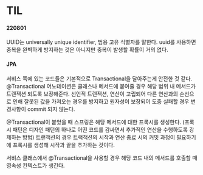 # TIL

#### 220801

UUID는 universally unique identifier, 범용 고유 식별자를 말한다. uuid를 사용하면 중복을 완벽하게 방지하는 것은 아니지만 중복이 발생할 확률이 거의 없다.



#### JPA

서비스 쪽에 있는 코드들은 기본적으로 Transactional을 달아주는게 안전한 것 같다. @Transactional 어노테이션은 클래스나 메서드에 붙여줄 경우 해당 범위 내 메서드가 트랜잭션 되도록 보장해준다. 선언적 트랜잭션, 연산이 고립되어 다른 연산과의 손선으로 인해 잘못된 값을 가져오는 경우를 방지하고 원자성이 보장되어 도중 실패할 경우 변경사항이 commit 되지 않는다.

@Transactional이 붙었을 때 스프링은 해당 메서드에 대한 프록시를 생성한다. (프록시 패턴은 디자인 패턴의 하나로 어떤 코드를 감싸면서 추가적인 연산을 수행하도록 강제하는 방법) 트랜잭션의 경우 트랙잭션의 시작과 연산 종료 시의 커밋 과정이 필요하기에 프록시를 생성해 시작과 끝을 추가하는 것이다.

서비스 클래스에서 @Transactional을 사용할 경우 해당 코드 내의 메서드를 호출할 때 영속성 컨텍스트가 생긴다.
